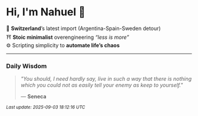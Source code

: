 # Hi, I'm Nahuel :tiger:

📍 **Switzerland**’s latest import (Argentina-Spain-Sweden detour)  
⛩️ **Stoic minimalist** overengineering *“less is more”*  
⚙️ Scripting simplicity to **automate life’s chaos**

---

### Daily Wisdom
> _"You should, I need hardly say, live in such a way that there is nothing which you could not as easily tell your enemy as keep to yourself."_  
>
> — **Seneca**

<sub>*Last update: 2025-09-03 18:12:16 UTC*</sub>

